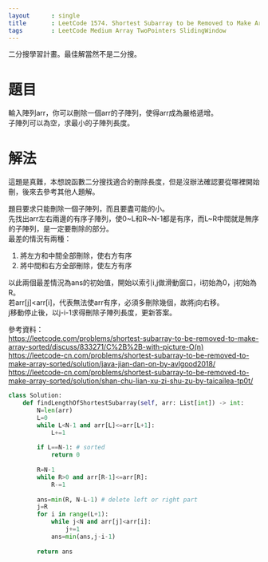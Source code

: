 ```yaml
--- 
layout      : single
title       : LeetCode 1574. Shortest Subarray to be Removed to Make Array Sorted
tags        : LeetCode Medium Array TwoPointers SlidingWindow
---
```

二分搜學習計畫。最佳解當然不是二分搜。

# 題目
輸入陣列arr，你可以刪除一個arr的子陣列，使得arr成為嚴格遞增。  
子陣列可以為空，求最小的子陣列長度。

# 解法
這題是真難，本想說函數二分搜找適合的刪除長度，但是沒辦法確認要從哪裡開始刪，後來去參考其他人題解。  

題目要求只能刪除一個子陣列，而且要盡可能的小。  
先找出arr左右兩邊的有序子陣列，使0\~L和R\~N-1都是有序，而L\~R中間就是無序的子陣列，是一定要刪除的部分。  
最差的情況有兩種：  
1. 將左方和中間全部刪除，使右方有序  
2. 將中間和右方全部刪除，使左方有序  

以此兩個最差情況為ans的初始值，開始以索引i,j做滑動窗口，i初始為0，j初始為R。  
若arr[j]<arr[i]，代表無法使arr有序，必須多刪除幾個，故將j向右移。  
j移動停止後，以j-i-1求得刪除子陣列長度，更新答案。

參考資料：  
https://leetcode.com/problems/shortest-subarray-to-be-removed-to-make-array-sorted/discuss/833271/C%2B%2B-with-picture-O(n)  
https://leetcode-cn.com/problems/shortest-subarray-to-be-removed-to-make-array-sorted/solution/java-jian-dan-on-by-avlgood2018/  
https://leetcode-cn.com/problems/shortest-subarray-to-be-removed-to-make-array-sorted/solution/shan-chu-lian-xu-zi-shu-zu-by-taicailea-tp0t/  

```python
class Solution:
    def findLengthOfShortestSubarray(self, arr: List[int]) -> int:       
        N=len(arr)
        L=0
        while L<N-1 and arr[L]<=arr[L+1]:
            L+=1
            
        if L==N-1: # sorted
            return 0
        
        R=N-1
        while R>0 and arr[R-1]<=arr[R]:
            R-=1
        
        ans=min(R, N-L-1) # delete left or right part
        j=R
        for i in range(L+1):
            while j<N and arr[j]<arr[i]:
                j+=1
            ans=min(ans,j-i-1)
    
        return ans
```
